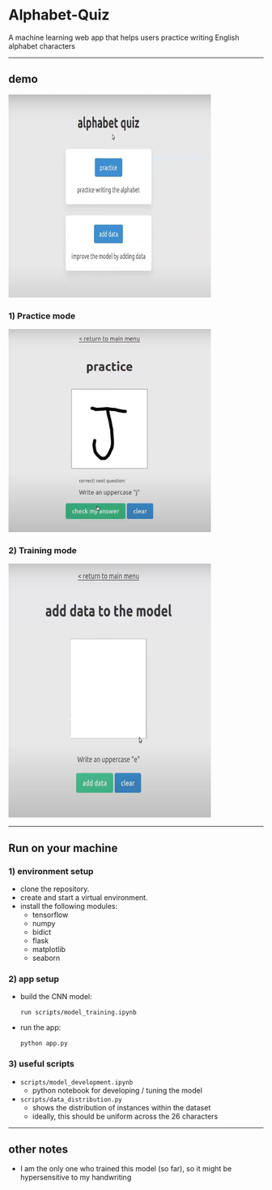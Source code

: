 # Alphabet-Quiz
 
A machine learning web app that helps users practice writing English alphabet characters 

---

## demo
<img alt="demo of practice mode" src="./templates/demo.png" height="400" width="400">

### 1) Practice mode
<img alt="demo of practice mode" src="./templates/demoprac.png" height="400" width="400">

### 2) Training mode
<img alt="demo of quiz mode" src="././templates/demotrain.png" height="500" width="400">



---

## Run on your machine

###  1) environment setup
* clone the repository.
* create and start a virtual environment.
* install the following modules:
    * tensorflow
    * numpy 
    * bidict
    * flask
    * matplotlib
    * seaborn

### 2) app setup
* build the CNN model:
    ```
    run scripts/model_training.ipynb
    ```
* run the app:
    ```
    python app.py
    ```
  

### 3) useful scripts
* `scripts/model_development.ipynb`
    * python notebook for developing / tuning the model
* `scripts/data_distribution.py`
    * shows the distribution of instances within the dataset
    * ideally, this should be uniform across the 26 characters

---

## other notes


* I am the only one who trained this model (so far), so it might be hypersensitive to my handwriting
